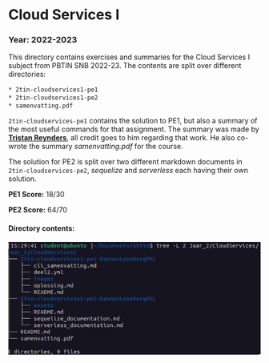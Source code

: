 # Cloud Services I

### Year: 2022-2023

This directory contains exercises and summaries for the Cloud Services I subject from PBTIN SNB 2022-23. The contents are split over different directories: 

    * 2tin-cloudservices1-pe1
    * 2tin-cloudservices1-pe2
    * samenvatting.pdf

`2tin-cloudservices-pe1` contains the solution to PE1, but also a summary of the most useful commands for that assignment. The summary was made by **[Tristan Reynders](https://github.com/tristan-reynders)**, all credit goes to him regarding that work. He also co-wrote the summary *samenvatting.pdf* for the course. 

The solution for PE2 is split over two different markdown documents in `2tin-cloudservices-pe2`, *sequelize* and *serverless* each having their own solution.

**PE1 Score:** 18/30

**PE2 Score:** 64/70

#### Directory contents:

![directory_structure](../../assets/images/cloudservicesI_structuur.png)
